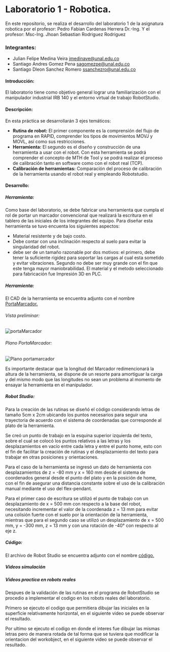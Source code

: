 # Laboratorio 1 - Robotica.
En este repositorio, se realiza el desarrollo del laboratorio 1 de la asignatura robotica por el profesor: Pedro Fabian Cardenas Herrera Dr.-Ing. Y el profesor:
Msc-Ing. Jhoan Sebastian Rodriguez Rodriguez

### Integrantes:
- Julian Felipe Medina Veira <jmedinave@unal.edu.co>
- Santiago Andres Gomez Pena <sagomezpe@unal.edu.co>
- Santiago Dleon Sanchez Romero <ssanchezro@unal.edu.co>

#### Introducción:
El laboratorio tiene como objetivo general lograr una familiarización con el manipulador industrial IRB 140 y el entorno virtual de trabajo RobotStudio.

#### Descripción:
En esta práctica se desarrollarán 3 ejes temáticos:
- **Rutina de robot:** El primer componente es la comprensión del flujo de programa en RAPID, comprender los tipos de movimientos MOVJ y MOVL, así como sus restricciones.
- **Herramienta:** El segundo es el diseño y construcción de una herramienta a usar con el robot. Con esta herramienta se podrá comprender el concepto de MTH de Tool y se podrá realizar el proceso de calibración tanto en software como con el robot real (TCP).
- **Calibración de herramientas:** Comparación del proceso de calibración de la herramienta usando el robot real y empleando Robotstudio.

#### Desarrollo:
##### Herramienta:
Como base del laboratorio, se debe fabricar una herramienta que cumpla el rol de portar un marcador convencional que realizará la escritura en el tablero de las iniciales de los integrantes del equipo. 
Para diseñar esta herramienta se tuvo encuenta los siguientes aspectos:
- Material resistente y de bajo costo.
- Debe contar con una inclinación respecto al suelo para evitar la singularidad del robot.
- debe ser de un tamaño razonable por dos motivos: el primero, debe tener la suficiente rigidez para soportar las cargas al cual esta sometido y evitar vibraciones. Segundo no debe ser muy grande con el fin que este tenga mayor maniobrabilidad.
El material y el metodo seleccionado para fabricación fue Impresión 3D en PLC.
#####  Herramienta:
El CAD de la herramienta se encuentra adjunto con el nombre  <a href="https://github.com/jmedinave/Lab-1-robotica/blob/main/PortaMarcador.rar">PortaMarcador.</a>

###### Vista preliminar:
![portaMarcador](https://user-images.githubusercontent.com/49196705/224438179-a45928cc-002a-44af-8f96-74b85692bff3.png)

###### Plano PortaMarcador:
![Plano portamarcador](https://user-images.githubusercontent.com/49196705/224438218-44e6d103-376a-48c7-b80e-e1791289638a.png)

Es importante destacar que la longitud del Marcador redimencionará la altura de la herramienta, se dispone de un resorte para amortiguar la carga y del mismo modo que las longitudes no sean un problema al momento de ensayar la herramienta en el manipulador.

##### Robot Studio:
Para la creación de las rutinas se diseñó el código considerando letras de tamaño 5cm x 2cm ubicando los puntos necesarios para seguir una trayectoria de acuerdo con el sistema de coordenadas que corresponde al plato de la herramienta.

Se creó un punto de trabajo en la esquina superior izquierda del texto, sobre el cual se colocó los puntos relativos a las letras y los desplazamientos en vacío entre cada letra y entre el punto home, esto con el fin de facilitar la creación de rutinas y el desplazamiento del texto para trabajar en otras posiciones y orientaciones.

Para el caso de la herramienta se ingresó un dato de herramienta con desplazamientos de z = -80 mm y x = 160 mm desde el sistema de coordenados general desde el punto del plato y en la posición de home, con el fin de asegurar una distancia constante sobre el uso de la calibración manual mediante el uso del flex-pendant.

Para el primer caso de escritura se utilizó el punto de trabajo con un desplazamiento de x = 500 mm con respecto a la base del robot, necesitando incrementar el valor de la coordenada z = 13 mm para evitar una colisión fuerte con el suelo por la orientación de la herramienta, mientras que para el segundo caso se utilizó un desplazamiento de x = 500 mm, y = -300 mm, z = 13 mm y con una rotación de -40° con respecto al eje z.

##### Código:
El archivo de Robot Studio se encuentra adjunto con el nombre  <a href="https://github.com/jmedinave/Lab-1-robotica/blob/main/InicialesRobotStudio.rar">código.</a>

##### Videos simulación

##### Videos practica en robots reales
Despues de la validación de las rutinas en el programa de RobotStudio se procedio a implementar el codigo en los robots reales del laboratorio.

Primero se ejecuto el codigo que permitiera dibujar las iniciales en la superficie relativamente horizontal, en el siguiente video se puede observar el resultado.

Por ultimo se ejecuto el codigo en donde el interes fue dibujar las mismas letras pero de manera rotada de tal forma que se tuviera que modificar la orientacion del workobject, en el siguiente video se puede observar el resultado.
